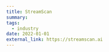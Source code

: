 ```yaml
---
title: StreamScan 
summary: 
tags:
  - industry
date: 2022-01-01
external_link: https://streamscan.ai
---
```

